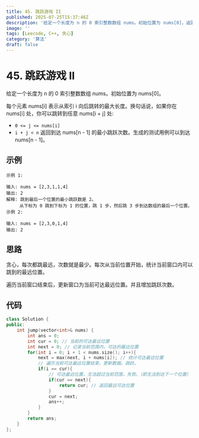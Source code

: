 ```yaml
---
title: 45. 跳跃游戏 II
published: 2025-07-25T15:37:46Z
description: '给定一个长度为 n 的 0 索引整数数组 nums。初始位置为 nums[0]，返回到达 nums[n - 1] 的最小跳跃次数。'
image: ''
tags: [Leecode, C++, 贪心]
category: '算法'
draft: false
---
```


# 45. 跳跃游戏 II

给定一个长度为 n 的 0 索引整数数组 nums。初始位置为 nums[0]。

每个元素 nums[i] 表示从索引 i 向后跳转的最大长度。换句话说，如果你在 nums[i] 处，你可以跳转到任意 nums[i + j] 处:

+ `0 <= j <= nums[i] `
+ `i + j < n`
返回到达 nums[n - 1] 的最小跳跃次数。生成的测试用例可以到达 nums[n - 1]。

## 示例

```
示例 1:

输入: nums = [2,3,1,1,4]
输出: 2
解释: 跳到最后一个位置的最小跳跃数是 2。
     从下标为 0 跳到下标为 1 的位置，跳 1 步，然后跳 3 步到达数组的最后一个位置。
示例 2:

输入: nums = [2,3,0,1,4]
输出: 2
```

## 思路

贪心，每次都跳最远，次数就是最少。每次从当前位置开始，统计当前窗口内可以跳到的最远位置。

遍历当前窗口结束后，更新窗口为当前可达最远位置。并且增加跳跃次数。

## 代码

```cpp
class Solution {
public:
    int jump(vector<int>& nums) {
        int ans = 0;
        int cur = 0; // 当前的可达最远位置
        int next = 0; // 记录当前范围内，可达的最远位置
        for(int i = 0; i + 1 < nums.size(); i++){
            next = max(next, i + nums[i]); // 统计可达最远位置
            // 遍历当前可达最远位置结束，更新数据。跳跃。
            if(i == cur){
                // 可达最远位置，无法超过当前范围，失败。（即无法到达下一个位置）
                if(cur == next){
                    return cur; // 返回最远可达位置
                }
                cur = next;
                ans++;
            }
        }
        return ans;
    }
};
```